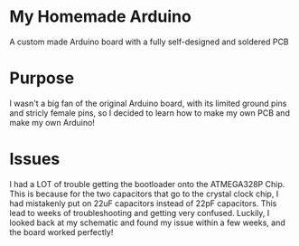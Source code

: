 # My Homemade Arduino
A custom made Arduino board with a fully self-designed and soldered PCB

# Purpose
I wasn't a big fan of the original Arduino board, with its limited ground pins and stricly female pins, so I decided to learn how to make my own PCB and make my own Arduino!

# Issues
I had a LOT of trouble getting the bootloader onto the ATMEGA328P Chip. This is because for the two capacitors that go to the crystal clock chip, I had mistakenly put on 22uF capacitors instead of 22pF capacitors. This lead to weeks of troubleshooting and getting very confused. Luckily, I looked back at my schematic and found my issue within a few weeks, and the board worked perfectly!
